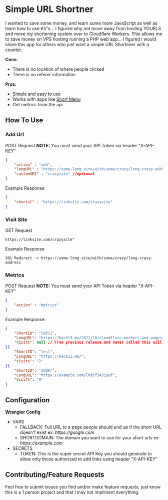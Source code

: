 # Simple URL Shortner 

I wanted to save some money, and learn some more JavaScript as well as learn how to use KV's... I figured why not move away from hosting YOURLS and move my shortening system over to Cloudflare Workers. This allows me to save money on VPS hosting running a PHP web app... I figured I would share this app for others who just want a simple URL Shortener with a counter.

**Cons:**
 - There is no location of where people clicked
 - There is no referer information

**Pros:**
 - Simple and easy to use
 - Works with apps like [Short Menu](https://hack13.link/DS9QH)
 - Get metrics from the api

## How To Use

### Add Url
POST Request **NOTE:** You must send your API Token via header "X-API-KEY"
```json
{
    "action" : "add",
    "longURL" : "https://some-long.site/with/some/crazy/long-crazy-address",
    "customURI" : "crazysite" //optional
}
```
Example Response
```json
{
    "shortul" : "https://linksite.com/crazysite"
}
```
### Visit Site
GET Request
```
https://linksite.com/crazysite"
```
Example Response
```
301 Redirect -> https://some-long.site/with/some/crazy/long-crazy-address
```

### Metrics
POST Request **NOTE:** You must send your API Token via header "X-API-KEY"
```json
{
    "action" : "metrics"
}
```
Example Response:
```json
{
    "ShortID": "S8t71",
    "LongURL": "https://hack13.me/2021/10/cloudflare-workers-and-pages/",
    "Visits": null // From previous release and never called this will return null, but there is a check that will make it start counting upon first hit
}{
    "ShortID": "test",
    "LongURL": "https://hack13.me/",
    "Visits": "2"
}{
    "ShortID": "zkQPr",
    "LongURL": "https://example.com/lkdjf3432sef",
    "Visits": "0"
}
```

## Configuration

**Wrangler Config**
 - VARS
   - FALLBACK: Full URL to a page people should end up if the short URL doesn't exist ex: _https://google.com_
   - SHORTDOMAIN: The domain you want to use for your short urls ex: _https://example.com_
 - SECRETS
   - TOKEN: This is the super secret API Key you should generate to allow only those authorized to add links using header "X-API-KEY"

## Contributing/Feature Requests

Feel free to submit issues you find and/or make feature requests, just know this is a 1 person project and that I may not impliment everything.